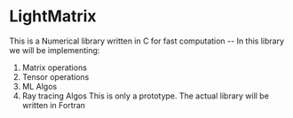 # LightMatrix
This is a Numerical library written in C for fast computation -- In this library we will be implementing:
1) Matrix operations
2) Tensor operations
3) ML Algos
4) Ray tracing Algos
This is only a prototype. The actual library will be written in Fortran
